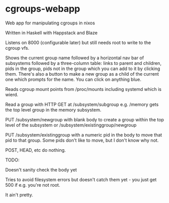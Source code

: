 cgroups-webapp
==============

Web app for manipulating cgroups in nixos

Written in Haskell with Happstack and Blaze

Listens on 8000 (configurable later) but still needs root to write to the cgroup vfs.

Shows the current group name followed by a horizontal nav bar of subsystems followed by a three-column table: links to parent and children, pids in the group, pids not in the group which you can add to it by clicking them. There's also a button to make a new group as a child of the current one which prompts for the name. You can click on anything blue.

Reads cgroup mount points from /proc/mounts including systemd which is wierd.

Read a group with HTTP GET at /subsystem/subgroup e.g. /memory gets the top level group in the memory subsystem.

PUT /subsystem/newgroup with blank body to create a group within the top level of the subsystem or /subsystem/existinggroup/newgroup 

PUT /subsystem/existinggroup with a numeric pid in the body to move that pid to that group. Some pids don't like to move, but I don't know why not.

POST, HEAD, etc do nothing.

TODO: 

Doesn't sanity check the body yet

Tries to avoid filesystem errors but doesn't catch them yet - you just get 500 if e.g. you're not root.

It ain't pretty.
